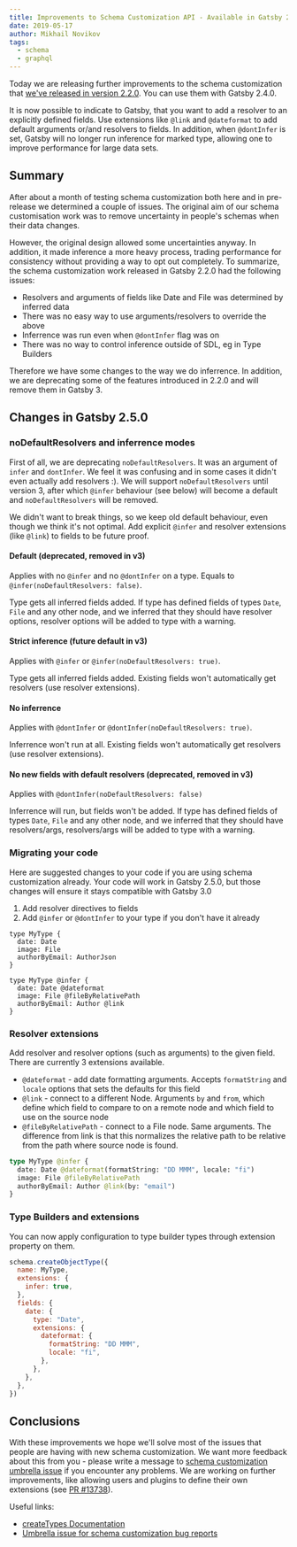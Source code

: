 ```yaml
---
title: Improvements to Schema Customization API - Available in Gatsby 2.5.0
date: 2019-05-17
author: Mikhail Novikov
tags:
  - schema
  - graphql
---
```


Today we are releasing further improvements to the schema customization that [we've released in version 2.2.0](/blog/2019-03-18-releasing-new-schema-customization). You can use them with Gatsby 2.4.0.

It is now possible to indicate to Gatsby, that you want to add a resolver to an explicitly defined fields. Use extensions like `@link` and `@dateformat` to add default arguments or/and resolvers to fields. In addition, when `@dontInfer` is set, Gatsby will no longer run inference for marked type, allowing one to improve performance for large data sets.

## Summary

After about a month of testing schema customization both here and in pre-release we determined a couple of issues. The original aim of our schema customisation work was to remove uncertainty in people's schemas when their data changes.

However, the original design allowed some uncertainties anyway. In addition, it made inference a more heavy process, trading performance for consistency without providing a way to opt out completely. To summarize, the schema customization work released in Gatsby 2.2.0 had the following issues:

- Resolvers and arguments of fields like Date and File was determined by inferred data
- There was no easy way to use arguments/resolvers to override the above
- Inferrence was run even when `@dontInfer` flag was on
- There was no way to control inference outside of SDL, eg in Type Builders

Therefore we have some changes to the way we do inferrence. In addition, we are deprecating some of the features introduced in 2.2.0 and will remove them in Gatsby 3.

## Changes in Gatsby 2.5.0

### noDefaultResolvers and inferrence modes

First of all, we are deprecating `noDefaultResolvers`. It was an argument of `infer` and `dontInfer`. We feel it was confusing and in some cases it didn't even actually add resolvers :). We will support `noDefaultResolvers` until version 3, after which `@infer` behaviour (see below) will become a default and `noDefaultResolvers` will be removed.

We didn't want to break things, so we keep old default behaviour, even though we think it's not optimal. Add explicit `@infer` and resolver extensions (like `@link`) to fields to be future proof.

#### Default (deprecated, removed in v3)

Applies with no `@infer` and no `@dontInfer` on a type. Equals to `@infer(noDefaultResolvers: false)`.

Type gets all inferred fields added. If type has defined fields of types `Date`, `File` and any other node, and we inferred that they should have resolver options, resolver options will be added to type with a warning.

#### Strict inference (future default in v3)

Applies with `@infer` or `@infer(noDefaultResolvers: true)`.

Type gets all inferred fields added. Existing fields won't automatically get resolvers (use resolver extensions).

#### No inferrence

Applies with `@dontInfer` or `@dontInfer(noDefaultResolvers: true)`.

Inferrence won't run at all. Existing fields won't automatically get resolvers (use resolver extensions).

#### No new fields with default resolvers (deprecated, removed in v3)

Applies with `@dontInfer(noDefaultResolvers: false)`

Inferrence will run, but fields won't be added. If type has defined fields of types `Date`, `File` and any other node, and we inferred that they should have resolvers/args, resolvers/args will be added to type with a warning.

### Migrating your code

Here are suggested changes to your code if you are using schema customization already. Your code will work in Gatsby 2.5.0, but those changes will ensure it stays compatible with Gatsby 3.0

1. Add resolver directives to fields
2. Add `@infer` or `@dontInfer` to your type if you don't have it already

```graphql:title=before
type MyType {
  date: Date
  image: File
  authorByEmail: AuthorJson
}
```

```graphql:title=after
type MyType @infer {
  date: Date @dateformat
  image: File @fileByRelativePath
  authorByEmail: Author @link
}
```

### Resolver extensions

Add resolver and resolver options (such as arguments) to the given field. There are currently 3 extensions available.

- `@dateformat` - add date formatting arguments. Accepts `formatString` and
  `locale` options that sets the defaults for this field
- `@link` - connect to a different Node. Arguments `by` and `from`, which
  define which field to compare to on a remote node and which field to use on
  the source node
- `@fileByRelativePath` - connect to a File node. Same arguments. The
  difference from link is that this normalizes the relative path to be
  relative from the path where source node is found.

```graphql
type MyType @infer {
  date: Date @dateformat(formatString: "DD MMM", locale: "fi")
  image: File @fileByRelativePath
  authorByEmail: Author @link(by: "email")
}
```

### Type Builders and extensions

You can now apply configuration to type builder types through extension property on them.

```js
schema.createObjectType({
  name: MyType,
  extensions: {
    infer: true,
  },
  fields: {
    date: {
      type: "Date",
      extensions: {
        dateformat: {
          formatString: "DD MMM",
          locale: "fi",
        },
      },
    },
  },
})
```

## Conclusions

With these improvements we hope we'll solve most of the issues that people are having with new schema customization. We want more feedback about this from you - please write a message to [schema customization umbrella issue](https://github.com/gatsbyjs/gatsby/issues/12272) if you encounter any problems. We are working on further improvements, like allowing users and plugins to define their own extensions (see [PR #13738](https://github.com/gatsbyjs/gatsby/pull/13738)).

Useful links:

- [createTypes Documentation](https://www.gatsbyjs.org/docs/actions/#createTypes)
- [Umbrella issue for schema customization bug reports](https://github.com/gatsbyjs/gatsby/issues/12272)
